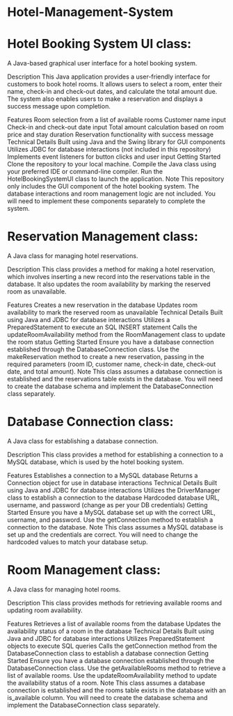 # Hotel-Management-System
# Hotel Booking System UI class:
A Java-based graphical user interface for a hotel booking system.

Description
This Java application provides a user-friendly interface for customers to book hotel rooms. It allows users to select a room, enter their name, check-in and check-out dates, and calculate the total amount due. The system also enables users to make a reservation and displays a success message upon completion.

Features
Room selection from a list of available rooms
Customer name input
Check-in and check-out date input
Total amount calculation based on room price and stay duration
Reservation functionality with success message
Technical Details
Built using Java and the Swing library for GUI components
Utilizes JDBC for database interactions (not included in this repository)
Implements event listeners for button clicks and user input
Getting Started
Clone the repository to your local machine.
Compile the Java class using your preferred IDE or command-line compiler.
Run the HotelBookingSystemUI class to launch the application.
Note
This repository only includes the GUI component of the hotel booking system. The database interactions and room management logic are not included. You will need to implement these components separately to complete the system.
# Reservation Management class:
A Java class for managing hotel reservations.

Description
This class provides a method for making a hotel reservation, which involves inserting a new record into the reservations table in the database. It also updates the room availability by marking the reserved room as unavailable.

Features
Creates a new reservation in the database
Updates room availability to mark the reserved room as unavailable
Technical Details
Built using Java and JDBC for database interactions
Utilizes a PreparedStatement to execute an SQL INSERT statement
Calls the updateRoomAvailability method from the RoomManagement class to update the room status
Getting Started
Ensure you have a database connection established through the DatabaseConnection class.
Use the makeReservation method to create a new reservation, passing in the required parameters (room ID, customer name, check-in date, check-out date, and total amount).
Note
This class assumes a database connection is established and the reservations table exists in the database. You will need to create the database schema and implement the DatabaseConnection class separately.
# Database Connection class:
A Java class for establishing a database connection.

Description
This class provides a method for establishing a connection to a MySQL database, which is used by the hotel booking system.

Features
Establishes a connection to a MySQL database
Returns a Connection object for use in database interactions
Technical Details
Built using Java and JDBC for database interactions
Utilizes the DriverManager class to establish a connection to the database
Hardcoded database URL, username, and password (change as per your DB credentials)
Getting Started
Ensure you have a MySQL database set up with the correct URL, username, and password.
Use the getConnection method to establish a connection to the database.
Note
This class assumes a MySQL database is set up and the credentials are correct. You will need to change the hardcoded values to match your database setup.
# Room Management class:
A Java class for managing hotel rooms.

Description
This class provides methods for retrieving available rooms and updating room availability.

Features
Retrieves a list of available rooms from the database
Updates the availability status of a room in the database
Technical Details
Built using Java and JDBC for database interactions
Utilizes PreparedStatement objects to execute SQL queries
Calls the getConnection method from the DatabaseConnection class to establish a database connection
Getting Started
Ensure you have a database connection established through the DatabaseConnection class.
Use the getAvailableRooms method to retrieve a list of available rooms.
Use the updateRoomAvailability method to update the availability status of a room.
Note
This class assumes a database connection is established and the rooms table exists in the database with an is_available column. You will need to create the database schema and implement the DatabaseConnection class separately.
